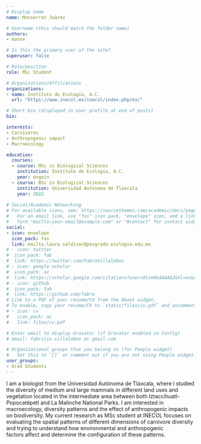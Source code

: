 ```yaml
---
# Display name
name: Monserrat Juárez

# Username (this should match the folder name)
authors:
- monse

# Is this the primary user of the site?
superuser: false

# Role/position
role: MSc Student

# Organizations/Affiliations
organizations:
- name: Instituto de Ecología, A.C. 
  url: "https://www.inecol.mx/inecol/index.php/es/"

# Short bio (displayed in user profile at end of posts)
bio: 

interests:
- Carnivores
- Anthropogenic impact
- Macroecology

education:
  courses:
  - course: MSc in Biological Sciences
    institution: Instituto de Ecología, A.C.
    year: ongoin
  - course: BSc in Biological Sciences	
    institution: Universidad Autónoma de Tlaxcala
    year: 2022
    
# Social/Academic Networking
# For available icons, see: https://sourcethemes.com/academic/docs/page-builder/#icons
#   For an email link, use "fas" icon pack, "envelope" icon, and a link in the
#   form "mailto:your-email@example.com" or "#contact" for contact widget.
social:
- icon: envelope
  icon_pack: fas
  link: mailto:laura.saldivar@posgrado.ecologia.edu.mx
# - icon: twitter
#  icon_pack: fab
#  link: https://twitter.com/FabroVillalobos
# - icon: google-scholar
#  icon_pack: ai
#  link: https://scholar.google.com/citations?user=9CxnRG4AAAAJ&hl=es&oi=ao
# - icon: github
#  icon_pack: fab
#  link: https://github.com/fabro
# Link to a PDF of your resume/CV from the About widget.
# To enable, copy your resume/CV to `static/files/cv.pdf` and uncomment the lines below.
# - icon: cv
#   icon_pack: ai
#   link: files/cv.pdf

# Enter email to display Gravatar (if Gravatar enabled in Config)
# email: fabricio.villalobos at gmail.com

# Organizational groups that you belong to (for People widget)
#   Set this to `[]` or comment out if you are not using People widget.
user_groups:
- Grad Students
---
```


I am a biologist from the Universidad Autónoma de Tlaxcala, where I studied the diversity of medium and large mammals in different land uses and vegetation located in the intermediate area between both Iztaccíhuatl-Popocatépetl and La Malinche National Parks. I am interested in macroecology, diversity patterns and the effect of anthropogenic impacts on biodiversity. My current research as MSc student at INECOL focuses on evaluating the spatial patterns of different dimensions of carnivore diversity and trying to understand how environmental and anthropogenic factors affect and determine the configuration of these patterns.

